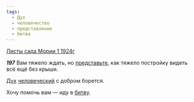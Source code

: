 ```yaml
---
tags:
  - Дух
  - человечество
  - представление
  - битва
---
```


[Листы сада Мории 1 1924г](https://127.0.0.1:4002/agni/1924)

___197___
Вам тяжело ждать, но [представьте](../../../tags/#представление), как тяжело постройку видеть всё ещё без крыши.   

[Дух](../../../tags/#Дух) [человеческий](../../../tags/#человечество) с добром борется.   

Хочу помочь вам — иду в [битву](../../../tags/#битва).   

